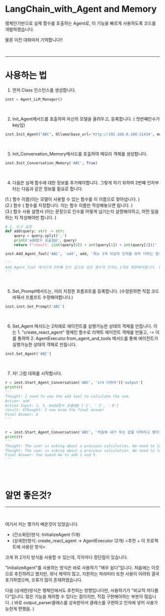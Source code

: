 # LangChain_with_Agent and Memory
랭체인기반으로 실제 함수를 호출하는 Agent로, 이 기능을 빠르게 사용하도록 코드를 개발하였습니다. 

물론 이전 대화마저 기억합니다!!



<br>

---

# 사용하는 법


1. 먼저 Class 인스턴스를 생성합니다.
```python
inst = Agent_LLM_Manager()
```

<br>

2. Init_Agent메서드를 호출하여 자신의 모델을 올려두고, 등록합니다. ( 첫번쨰인수가 key임)
```python
inst.Init_Agent("ABC", Ollama(base_url='http://192.168.0.100:11434', model='gemma2'))
```

<br>

3. Init_Conversation_Memory메서드를 호출하여 메모리 객체를 생성합니다.
```python
inst.Init_Conversation_Memory('ABC', True)
```

<br>

4. 다음은 실제 함수에 대한 정보를 추가해야합니다.
그렇게 하기 위하여 2번쨰 인자부터는 다음과 같은 정보를 필요로 합니다.

  (1.) 함수 이름(이는 모델이 사용할 수 있는 함수를 이 이름으로 찾아냅니다. )<br>
  (2.) 함수 ( 함수를 지정합니다. 이는 함수 이름만 작성해놓으면 됩니다. )<br>
  (3.) 함수 사용 설명서 (이는 문장으로 인수를 어떻게 넘기는지 설명해야하고, 어떤 일을 하는 지 작성해야만 합니다. )<br>

```python
# 2. 도구 설정
def add(query: str) -> str:
    query = query.split(',')
    print('add함수 호출됨@', query)
    return f"result: {int(query[0]) + int(query[1]) + int(query[2])}"

inst.Add_Agent_Tool('ABC', 'add', add, '최소 3개 이상의 인자를 모두 더하는 함수. 만약 인수가 부족하면, 나머지는 0으로 패딩하여 호출하라.')

'''
Add_Agent_Tool 메서드의 3번쨰 인수 값으로 넣은 함수의 인자는 1개로 제한해야합니다. ( LLM이 알아서 str타입으로 "함수설명"인수 값에 따라 전달해줍니다. ) 
'''

```

<br>

5. Set_Prompt메서드는, 미리 지정한 프롬프트를 등록합니다. (수정원하면 직접 코드 바꿔서 프롬프트 수정해야합니다.)
```python
inst.inst.Set_Prompt('ABC')
```

<br>

6. Set_Agent 메서드는 2차례로 에이전트를 실행가능한 상태의 객체를 만듭니다. 이는 1. "create_react_agent" 랭체인 함수로 리액트 에이전트 객체를 만들고, -> 이를 통하여 2. AgentExecutor.from_agent_and_tools 메서드를 통해 에이전트가 실행가능한 상태의 객체로 만듭니다. 
```python
inst.Set_Agent('ABC')
```

<br>

7. 자! 그럼 대화를 시작합시다.
```python
r = inst.Start_Agent_Conversation('ABC', '1+5 더하라')['output']
print(r)
'''
Thought: I need to use the add tool to calculate the sum.
Action: add
Action Input: 1, 5, 0add함수 호출됨@ ['1', ' 5', ' 0']
result: 6Thought: I now know the final answer
Final Answer: 6 
'''


r = inst.Start_Agent_Conversation('ABC', '처음에 내가 무슨 값을 더하라고 했지?')['output']
print(r)
'''
Thought: The user is asking about a previous calculation. We need to look back at the conversation history.Invalid Format: Missing 'Action:' after 'Thought:Question: 처음에 내가 무슨 값을 더하라고 했지?
Thought: The user is asking about a previous calculation. We need to look back at the conversation history.  The first question was "1+5 더하라"
Final Answer: You asked me to add 1 and 5. 
'''
```

<br>
<br>

# 알면 좋은것?
---

<br>

여기서 저는 몇가지 배운것이 있었습니다. 

- (간소화된)방식: InitializeAgent (1개)
- (상세한)방식: create_react_agent -> AgentExecutor (2개) <추천 + 이 프로젝트에 사용된 방식>

크게 위 2가지 방식을 사용할 수 있는데, 각자마다 장단점이 있습니다. 

"InitializeAgent"를 사용하는 방식은 바로 사용하기 "매우 쉽다"입니다.
처음에는 이것으로 추진하려고 했지만, 워낙 제약이 많고, 지원하는 파라미터 또한 사용이 어려워 결국 포기하였으며, 오류가 많이 존재하였습니다. 


다음 (상세한)방식은 랭체인에서도 추천하는 방향입니다만, 사용하기가 "비교적 까다롭다"입니다.
많은 기능을 제어할 수 있다는 점이지만, 직접 구현해야하는 부분이 많습니다. ( 바로 output_parser클래스를 상속받아서 클래스를 구현하고 인자에 넣어 사용가능한게 편했음. ) 



